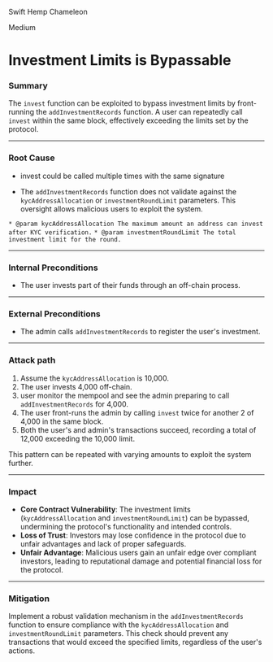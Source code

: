 Swift Hemp Chameleon

Medium

# Investment Limits is Bypassable

### Summary

The `invest` function can be exploited to bypass investment limits by front-running the `addInvestmentRecords` function. A user can repeatedly call `invest` within the same block, effectively exceeding the limits set by the protocol.

---

### Root Cause

- invest could be called multiple times with the same signature

- The `addInvestmentRecords` function does not validate against the `kycAddressAllocation` or `investmentRoundLimit` parameters. This oversight allows malicious users to exploit the system.


`* @param kycAddressAllocation The maximum amount an address can invest after KYC verification.`
`* @param investmentRoundLimit The total investment limit for the round.`

---

### Internal Preconditions

- The user invests part of their funds through an off-chain process.

---

### External Preconditions

- The admin calls `addInvestmentRecords` to register the user's investment.

---

### Attack path

1. Assume the `kycAddressAllocation` is 10,000.
2. The user invests 4,000 off-chain.
3. user monitor the mempool and see the admin preparing to call `addInvestmentRecords` for 4,000.
4. The user front-runs the admin by calling `invest` twice for another 2 of 4,000 in the same block.
5. Both the user's and admin's transactions succeed, recording a total of 12,000 exceeding the 10,000 limit.

This pattern can be repeated with varying amounts to exploit the system further.

---

### Impact

- **Core Contract Vulnerability**: The investment limits (`kycAddressAllocation` and `investmentRoundLimit`) can be bypassed, undermining the protocol's functionality and intended controls.
- **Loss of Trust**: Investors may lose confidence in the protocol due to unfair advantages and lack of proper safeguards.
- **Unfair Advantage**: Malicious users gain an unfair edge over compliant investors, leading to reputational damage and potential financial loss for the protocol.

---

### Mitigation

Implement a robust validation mechanism in the `addInvestmentRecords` function to ensure compliance with the `kycAddressAllocation` and `investmentRoundLimit` parameters. This check should prevent any transactions that would exceed the specified limits, regardless of the user's actions.